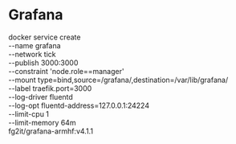 Grafana
===

docker service create \
  --name grafana \
  --network tick \
  --publish 3000:3000 \
  --constraint 'node.role==manager' \
  --mount type=bind,source=/grafana/,destination=/var/lib/grafana/ \
  --label traefik.port=3000 \
  --log-driver fluentd \
  --log-opt fluentd-address=127.0.0.1:24224 \
  --limit-cpu 1 \
  --limit-memory 64m \
  fg2it/grafana-armhf:v4.1.1
